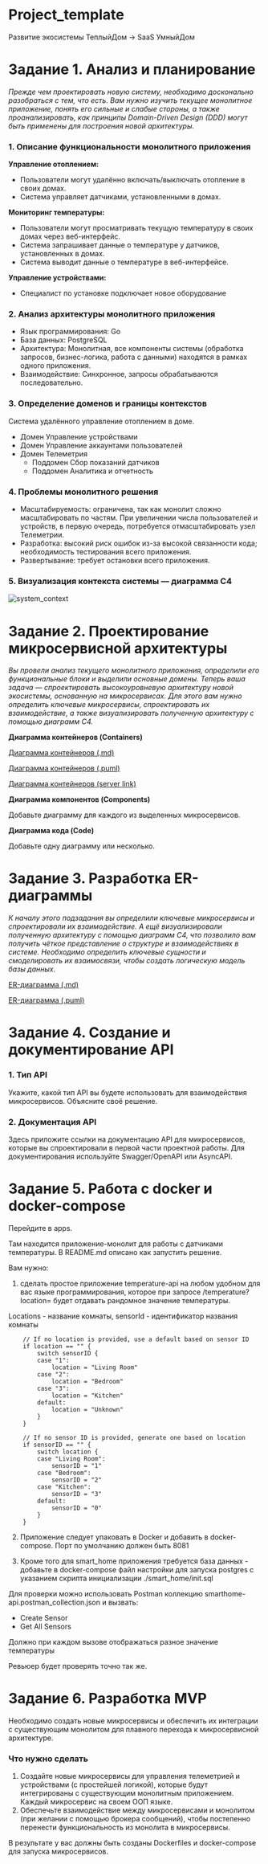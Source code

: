 # Project_template

Развитие экосистемы ТеплыйДом -> SaaS УмныйДом

# Задание 1. Анализ и планирование

_Прежде чем проектировать новую систему, необходимо досконально разобраться с тем, что есть. Вам нужно изучить текущее монолитное приложение, понять его сильные и слабые стороны, а также проанализировать, как принципы Domain-Driven Design (DDD) могут быть применены для построения новой архитектуры._

### 1. Описание функциональности монолитного приложения

**Управление отоплением:**

- Пользователи могут удалённо включать/выключать отопление в своих домах.
- Система управляет датчиками, установленными в домах.

**Мониторинг температуры:**

- Пользователи могут просматривать текущую температуру в своих домах через веб-интерфейс.
- Система запрашивает данные о температуре у датчиков, установленных в домах. 
- Система выводит данные о температуре в веб-интерфейсе.

**Управление устройствами:**
- Специалист по установке подключает новое оборудование

### 2. Анализ архитектуры монолитного приложения

- Язык программирования: Go
- База данных: PostgreSQL
- Архитектура: Монолитная, все компоненты системы (обработка запросов, бизнес-логика, работа с данными) находятся в рамках одного приложения.
- Взаимодействие: Синхронное, запросы обрабатываются последовательно.

### 3. Определение доменов и границы контекстов

Система удалённого управление отоплением в доме.
- Домен Управление устройствами
- Домен Управление аккаунтами пользователей
- Домен Телеметрия
  - Поддомен Сбор показаний датчиков
  - Поддомен Аналитика и отчетность

### **4. Проблемы монолитного решения**

- Масштабируемость: ограничена, так как монолит сложно масштабировать по частям. При увеличении числа пользователей и устройств, в первую очередь, потребуется отмасштабировать узел Телеметрии.
- Разработка: высокий риск ошибок из-за высокой связанности кода; необходимость тестирования всего приложения.
- Развертывание: требует остановки всего приложения.

### 5. Визуализация контекста системы — диаграмма С4

![system_context](schemas/context/warmhouse_monolith_context-System_Context_Diagram_for_WarmHouse.png)

# Задание 2. Проектирование микросервисной архитектуры

_Вы провели анализ текущего монолитного приложения, определили его функциональные блоки и выделили основные домены. Теперь ваша задача — спроектировать высокоуровневую архитектуру новой экосистемы, основанную на микросервисах. Для этого вам нужно определить ключевые микросервисы, спроектировать их взаимодействие, а также визуализировать полученную архитектуру с помощью диаграмм C4._

**Диаграмма контейнеров (Containers)**

[Диаграмма контейнеров (.md)](schemas/container/smarthouse_container.md)

[Диаграмма контейнеров (.puml)](schemas/container/smarthouse_container.puml)

[Диаграмма контейнеров (server link)](https://www.plantuml.com/plantuml/uml/hLXTR-D457tFht033udKD08X7YhreKrN2wWLOPDzG4AA9lOqiTOVmPwq6wsGjWrbGRkY0Y4X0QB08l6QfetgDctw5yR_Y7l7TX8xuzOHx6hLPYQUS-wzvvwvtXNTKeskHhkEeRGPwxZhvR933jPQEcjtcrsNEgfjCMgnDTKsons3MAnh6YMNQORUB5S-A5LnwUdkJjaaBgCEB3Kgy0JHBUgiTU2xkToAHlVWesAxf0eB6N0g3d7RL3DrIoj702MxGosNgbr7PptYg6sTKPLr7Vf-IOTdtP10RYMCA88hLspJjAs0oyBcKq0k4yD8sTxLNVMUxHfmc6tdDZNjaK5DYA9EMeNy7b69HlEhohlDLiKsR6SZ_ywUHkY7x-7Q7iGRhXvWBFbYydcNsGvfYGFSDkdGZITsrzAejcK_h-7dGd7-Q4DljLdjMM_BwD9ivsk44KZzCkT_JWt3FaWStpI8-Ymu_WaraaSRKFeQwnbKsL2sHLbtOALGBEPoLUgujjLuz9mLK06hIfwVyWaV-s_u9VmSye5_n4Vu6GxA2vuTg3xTo4C16lX8eudH5dEr7jJU52TfT5zNAPxrrZ_qZ_oNSD8L_WRdJVBozS6gmc_WyuNVvsFkANvVR0puhQ0n1XAt_DP_pKSA7ohy0bPlWDnnaf8BlpKi2fbgsbsdRTjQdDk-hb6xqRPTfbijfF8Zz-2q4P-K_6C-4Q0UG9qBdh_pCu0U-Ay4ZP7Y7mDfvEGXIVyxFahYguRTHSZSj0KRMrXJulGAhaaSrhOXQmrNC0A86Y4rXR-5O32ugp2oV55vaLFWp_IKWjiX-FNg9XBxXEmJLtNq3ii7COpuMGbvOxNyb_xNi02PLVYlm38WVyud2ly5o9-9-4QON8NVIOjzWb4nqd91C54F5HDyr2uqXmdXcRhgs224iEQLS5tPdLj7bezjmVKtWB_6qlk7I1LGFI0ALRyJgOrAxVadgUmWMTu2dq1qIJRROlL_u1BeCIvPAGz6iR-PqqjIgKSRox7XVs7GyEy6QmRBthsWja4wwSYVxcnMbuH7jG-4sh4nhg4rCp5ocKC9t1wj99bQjB4aZs7KfscL9nszqIAC7f3UhF2RrO-Lny7Y7CJVeAL3YEe2sssCIXk2nWQ082meQ1vHOr7wmq295n3zsFyU-YdoefkfKIqAGoa0I5z85hlIWvx4z0tyRrBqj8ee6F18P3mXGVGz805VdC0fay031m4F_xWeRTXudhQRivxLclETkerN1N554QhWZ2s7kbyQ8bC_y9zIsX2JD8yQNPN51TImFW8pBCi3YCjrO2OIYGuHP19zCKzg5dn6_IzDWab8rDD8P4Qy1nA6WHXStUxeAa9ixdvM3MuxbBOGu8N_9gOlHTXYCl_p5A9n8xNyC5IQnD926g4EAgRsC8_huAu7BXTonAzoEPXwmW4ck2Vv7_3qEJf7a2-u4_kOEupYbRZyhlq-TDnOt8oUaDWHVFbaDIO-k6l2XwJImvODdGg7aQ0ok8SFpVA7lUl57KmG5bJJxb6OFG8xc76_xpvSLqJ2PY57HeF8qoY1y6NeBHEqjLY9yJJ82aurmRIGFXpaFwhNgn36D0hvxIk98IsLwpAF5QuN381YW4dGXxJVORnegt93HUdS2kSzX_rfKcGHfDxR_EV8ZVrlqyexjSHuWzu38hkdqv0I5kJtC-Ebti9fK0iQZMPvwIKBdNgqq2nntGz3EhBdazx4Jq4aE72B82LPFfJAHqbpeZJSzAn8uubTkq5K6LcbKv2Q8lz7b3We1SXw0d_FH3k6yx37BvUBTFOc9eripbdzrzXfWuSfPzRijL3hCCgI94MHnb8iC3wjy3-X3E7hLy3_Yz2WqD5bFHavFHh8LUWSmYwyT6kBgJx1HrwpHStAAlUmGgLOsIENEfrqF8rYJ3EyXQxyJwfy66Ks2YrVuYFfcqXMN8a3dqQ3HrQuwHl4mfouG4G2A9jACsKXuvKG3HefXhVmdo6diXUGR3w8MFy2)

**Диаграмма компонентов (Components)**

Добавьте диаграмму для каждого из выделенных микросервисов.

**Диаграмма кода (Code)**

Добавьте одну диаграмму или несколько.

# Задание 3. Разработка ER-диаграммы

_К началу этого подзадания вы определили ключевые микросервисы и спроектировали их взаимодействие. А ещё визуализировали полученную архитектуру с помощью диаграмм C4, что позволило вам получить чёткое представление о структуре и взаимодействиях в системе.
Необходимо определить ключевые сущности и смоделировать их взаимосвязи, чтобы создать логическую модель базы данных._

[ER-диаграмма (.md)](schemas/er/er.md)

[ER-диаграмма (.puml)](schemas/er/er.puml)

# Задание 4. Создание и документирование API

### 1. Тип API

Укажите, какой тип API вы будете использовать для взаимодействия микросервисов. Объясните своё решение.

### 2. Документация API

Здесь приложите ссылки на документацию API для микросервисов, которые вы спроектировали в первой части проектной работы. Для документирования используйте Swagger/OpenAPI или AsyncAPI.

# Задание 5. Работа с docker и docker-compose

Перейдите в apps.

Там находится приложение-монолит для работы с датчиками температуры. В README.md описано как запустить решение.

Вам нужно:

1) сделать простое приложение temperature-api на любом удобном для вас языке программирования, которое при запросе /temperature?location= будет отдавать рандомное значение температуры.

Locations - название комнаты, sensorId - идентификатор названия комнаты

```
	// If no location is provided, use a default based on sensor ID
	if location == "" {
		switch sensorID {
		case "1":
			location = "Living Room"
		case "2":
			location = "Bedroom"
		case "3":
			location = "Kitchen"
		default:
			location = "Unknown"
		}
	}

	// If no sensor ID is provided, generate one based on location
	if sensorID == "" {
		switch location {
		case "Living Room":
			sensorID = "1"
		case "Bedroom":
			sensorID = "2"
		case "Kitchen":
			sensorID = "3"
		default:
			sensorID = "0"
		}
	}
```

2) Приложение следует упаковать в Docker и добавить в docker-compose. Порт по умолчанию должен быть 8081

3) Кроме того для smart_home приложения требуется база данных - добавьте в docker-compose файл настройки для запуска postgres с указанием скрипта инициализации ./smart_home/init.sql

Для проверки можно использовать Postman коллекцию smarthome-api.postman_collection.json и вызвать:

- Create Sensor
- Get All Sensors

Должно при каждом вызове отображаться разное значение температуры

Ревьюер будет проверять точно так же.


# **Задание 6. Разработка MVP**

Необходимо создать новые микросервисы и обеспечить их интеграции с существующим монолитом для плавного перехода к микросервисной архитектуре. 

### **Что нужно сделать**

1. Создайте новые микросервисы для управления телеметрией и устройствами (с простейшей логикой), которые будут интегрированы с существующим монолитным приложением. Каждый микросервис на своем ООП языке.
2. Обеспечьте взаимодействие между микросервисами и монолитом (при желании с помощью брокера сообщений), чтобы постепенно перенести функциональность из монолита в микросервисы. 

В результате у вас должны быть созданы Dockerfiles и docker-compose для запуска микросервисов. 